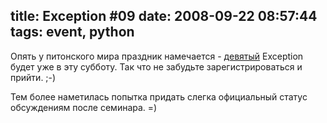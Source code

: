 title: Exception #09
date: 2008-09-22 08:57:44
tags: event, python
----


Опять у питонского мира праздник намечается - [девятый][1] Exception будет уже в эту субботу. Так что не забудьте зарегистрироваться и прийти. ;-)

Тем более наметилась попытка придать слегка официальный статус обсуждениям после семинара. =)

[1]: http://exception.org.ua/events/exception-seminar-09/
